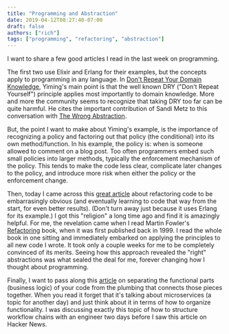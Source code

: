 ```yaml
---
title: "Programming and Abstraction"
date: 2019-04-12T08:27:40-07:00
draft: false
authors: ["rich"]
tags: ["programming", "refactoring", "abstraction"]
---
```


I want to share a few good articles I read in the last week on programming.  

The first two use Elixir and Erlang for their examples, but the concepts apply to programming in any language.
In [Don't Repeat Your Domain Knowledge](https://dsdshcym.github.io/blog/2018/10/26/dont-repeat-your-domain-knowledge/), Yiming's main point is that the well known DRY ("Don't Repeat Yourself") principle applies most importantly to domain knowledge.  More and more the community seems to recognize that taking DRY too far can be quite harmful.  He cites the important contribution of Sandi Metz to this conversation with [The Wrong Abstraction](https://www.sandimetz.com/blog/2016/1/20/the-wrong-abstraction).

But, the point I want to make about Yiming's example, is the importance of recognizing a policy and factoring out that policy (the conditional) into its own method/function. In his example, the policy is: when is someone allowed to comment on a blog post.   Too often programmers embed such small policies into larger methods, typically the enforcement mechanism of the policy.  This tends to make the code less clear, complicate later changes to the policy, and introduce more risk when either the policy or the enforcement change.

Then, today I came across this [great article](https://medium.com/@gar1t/solving-embarrassingly-obvious-problems-in-erlang-e3f21a6203cc) about refactoring code to be embarrasingly obvious (and eventually learning to code that way from the start, for even better results).  (Don't turn away just because it uses Erlang for its example.)  I got this "religion" a long time ago and find it is amazingly helpful.  For me, the revelation came when I read Martin Fowler's [Refactoring](https://martinfowler.com/books/refactoring.html) book, when it was first published back in 1999.  I read the whole book in one sitting and immediately embarked on applying the principles to all new code I wrote.  It took only a couple weeks for me to be completely convinced of its merits.  Seeing how this approach revealed the "right" abstractions was what sealed the deal for me, forever changing how I thought about programming.

Finally, I want to pass along this [article](https://microservices-on-my-mind.blogspot.com/2019/04/break-functional-and-orchestration.html?m=1) on separating the functional parts (business logic) of your code from the plumbing that connects those pieces together.  When you read it forget that it's talking about microservices (a topic for another day) and just think about it in terms of how to organize functionality.  I was discussing exactly this topic of how to structure workflow chains with an engineer two days before I saw this article on Hacker News.


